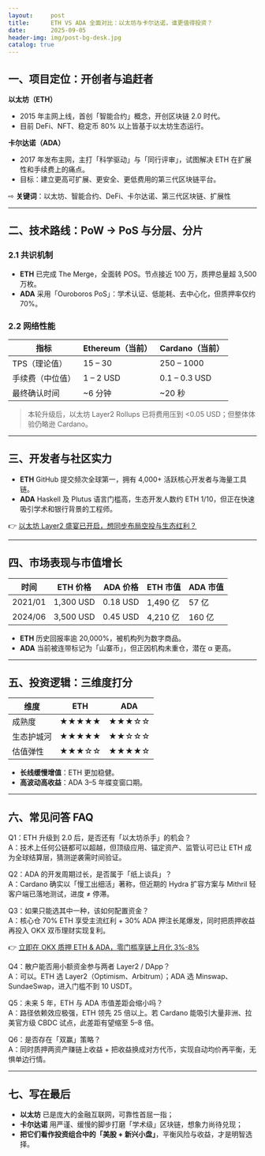 ```yaml
---
layout:     post
title:      ETH VS ADA 全面对比：以太坊与卡尔达诺，谁更值得投资？
date:       2025-09-05
header-img: img/post-bg-desk.jpg
catalog: true
---
```


## 一、项目定位：开创者与追赶者  
**以太坊（ETH）**  
- 2015 年主网上线，首创「智能合约」概念，开创区块链 2.0 时代。  
- 目前 DeFi、NFT、稳定币 80% 以上皆基于以太坊生态运行。  

**卡尔达诺（ADA）**  
- 2017 年发布主网，主打「科学驱动」与「同行评审」，试图解决 ETH 在扩展性和手续费上的痛点。  
- 目标：建立更高可扩展、更安全、更低费用的第三代区块链平台。  

⇨ **关键词**：以太坊、智能合约、DeFi、卡尔达诺、第三代区块链、扩展性  

---

## 二、技术路线：PoW → PoS 与分层、分片  
### 2.1 共识机制  
- **ETH** 已完成 The Merge，全面转 POS。节点接近 100 万，质押总量超 3,500 万枚。  
- **ADA** 采用「Ouroboros PoS」：学术认证、低能耗、去中心化，但质押率仅约 70%。  

### 2.2 网络性能  
| 指标 | Ethereum（当前） | Cardano（当前） |  
|---|---|---|  
| TPS（理论值） | 15 – 30 | 250 – 1000 |  
| 手续费（中位值） | 1 – 2 USD | 0.1 – 0.3 USD |  
| 最终确认时间 | ~6 分钟 | ~20 秒 |  

> 本轮升级后，以太坊 Layer2 Rollups 已将费用压到 <0.05 USD；但整体体验仍略逊 Cardano。

---

## 三、开发者与社区实力  
- **ETH** GitHub 提交频次全球第一，拥有 4,000+ 活跃核心开发者与海量工具链。  
- **ADA** Haskell 及 Plutus 语言门槛高，生态开发人数约 ETH 1/10，但正在快速吸引学术和银行背景的工程师。  

👉 [以太坊 Layer2 盛宴已开启，想同步布局空投与生态红利？](https://okxdog.com/)  

---

## 四、市场表现与市值增长  
| 时间 | ETH 价格 | ADA 价格 | ETH 市值 | ADA 市值 |  
|---|---|---|---|---|  
| 2021/01 | 1,300 USD | 0.18 USD | 1,490 亿 | 57 亿 |  
| 2024/06 | 3,500 USD | 0.45 USD | 4,210 亿 | 160 亿 |  
- **ETH** 历史回报率逾 20,000%，被机构列为数字商品。  
- **ADA** 当前被连带标记为「山寨币」，但正因机构未重仓，潜在 α 更高。  

---

## 五、投资逻辑：三维度打分  
| 维度 | ETH | ADA |
|---|---|---|  
| 成熟度 | ★★★★★ | ★★★☆☆ |  
| 生态护城河 | ★★★★★ | ★★☆☆☆ |  
| 估值弹性 | ★★★☆☆ | ★★★★☆ |  

- **长线缓慢增值**：ETH 更加稳健。  
- **高波动高收益**：ADA 3–5 年蝶变窗口期。  

---

## 六、常见问答 FAQ

Q1：ETH 升级到 2.0 后，是否还有「以太坊杀手」的机会？  
A：技术上任何公链都可以超越，但顶级应用、锚定资产、监管认可已让 ETH 成为全球结算层，猜测逆袭需时间验证。  

Q2：ADA 的开发周期过长，是否属于「纸上谈兵」？  
A：Cardano 确实以「慢工出细活」著称，但近期的 Hydra 扩容方案与 Mithril 轻客户端已落地测试，进度 ≠ 停滞。  

Q3：如果只能选其中一种，该如何配置资金？  
A：核心仓 70% ETH 享受主流红利 + 30% ADA 押注长尾爆发，同时把质押收益再投入 OKX 双币理财实现复利。  

👉 [立即在 OKX 质押 ETH & ADA，零门槛享链上月化 3%-8%](https://okxdog.com/)  

Q4：散户能否用小额资金参与两者 Layer2 / DApp？  
A：可以。ETH 选 Layer2（Optimism、Arbitrum）；ADA 选 Minswap、SundaeSwap，进入门槛不到 10 USDT。  

Q5：未来 5 年，ETH 与 ADA 市值差距会缩小吗？  
A：路径依赖效应极强，ETH 领先 25 倍以上。若 Cardano 能吸引大量非洲、拉美官方级 CBDC 试点，此差距有望缩至 5–8 倍。  

Q6：是否存在「双赢」策略？  
A：同时质押两资产赚链上收益 + 把收益换成对方代币，实现自动均价再平衡，无惧单边行情。  

---

## 七、写在最后  
- **以太坊** 已是庞大的金融互联网，可靠性首屈一指；  
- **卡尔达诺** 用严谨、缓慢的脚步打磨「学术级」区块链，想象力尚待兑现；  
- **把它们看作投资组合中的「美股 + 新兴小盘」**，平衡风险与收益，才是明智选择。